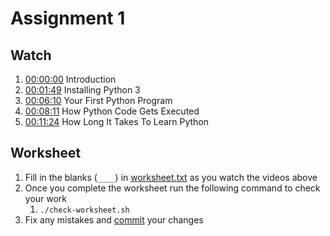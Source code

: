 # Assignment 1

## Watch
1. [00:00:00](https://youtu.be/_uQrJ0TkZlc) Introduction
1. [00:01:49](https://youtu.be/_uQrJ0TkZlc?t=109) Installing Python 3
1. [00:06:10](https://youtu.be/_uQrJ0TkZlc?t=370) Your First Python Program
1. [00:08:11](https://youtu.be/_uQrJ0TkZlc?t=491) How Python Code Gets Executed 
1. [00:11:24](https://youtu.be/_uQrJ0TkZlc?t=684) How Long It Takes To Learn Python 

## Worksheet
1. Fill in the blanks (`____`) in [worksheet.txt](test\resources\worksheet.txt) as you watch the videos above
1. Once you complete the worksheet run the following command to check your work
    1. `./check-worksheet.sh`
1. Fix any mistakes and [commit](https://github.com/git-guides/git-commit) your changes